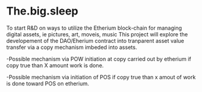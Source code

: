 # The.big.sleep
To start R&D on ways to utilize the Etherium block-chain for managing digital assets, ie  pictures, art, moveis, music
This project will explore the developement of the DAO/Eherium contract into tranparent asset value transfer via a copy mechanism imbeded into assets.

-Possible mechanism via POW initiation at copy carried out by etherium if copy true than X amount work is done.

-Possible mechanism via initiation of POS if copy true than x amout of work is done toward POS on etherium.
